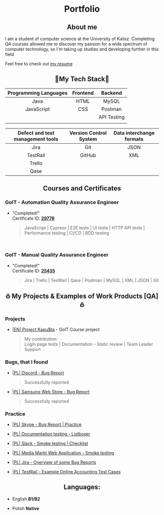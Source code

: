 # <div align='center'>Portfolio</div>

## <div align='center'>About me</div>

I am a student of computer science at the University of Kalisz. Completing
QA courses allowed me to discover my passion for a wide spectrum
of computer technology, so I'm taking up studies and developing
further in this field

Feel free to check out [my resume](https://drive.google.com/file/d/1Poi8cMGhoTf_1FqT-6K-8ql_KQMRDU4J/view?usp=sharing)

## <div align='center'>🌱My Tech Stack🐛</div>

<div align='center'>

| Programming Languages | Frontend |   Backend   |
| :-------------------: | :------: | :---------: |
|         Java          |   HTML   |    MySQL    |
|      JavaScript       |   CSS    |   Postman   |
|                       |          | API Testing |
|                       |          |             |

| Defect and test management tools | Version Control System | Data interchange formats |
| :------------------------------: | :--------------------: | :----------------------: |
|               Jira               |          Git           |           JSON           |
|             TestRail             |         GitHub         |           XML            |
|              Trello              |                        |                          |
|               Qase               |                        |                          |

</div>

## <div align='center'>Courses and Certificates</div>

### GoIT - **Automation Quality Assurance Engineer**

- "Completed!"<br>
  Certificate ID:
  [**29778**](https://drive.google.com/file/d/1UNXWSotQx3HKjB47r6c61Ud0J-mzEvXX/view?usp=sharing)
  > JavaScript | Cypress | E2E tests | UI tests | HTTP API tests | Performance testing | CI/CD | BDD testing

<br>

### GoIT - **Manual Quality Assurance Engineer**

- "Completed!"<br>
  Certificate ID:
  [**25435**](https://drive.google.com/file/d/1I9XUeNH4LwAf7frD7_UchTNqxnh1L2qj/view?usp=drive_link)</br>
  > Jira | Trello | TestRail | Qase | Postman | MySQL | XML | JSON | Git

## <div align='center'>𖢥 My Projects & Examples of Work Products [QA] 𖢥</div>

### Projects

- [|EN| Project Kapu$ta](https://github.com/MiaLuczak/Project_Kapusta) - GoIT Course project

  > My contribution: \
  > Login page tests | Documentation - Static review | Team Leader Support

### Bugs, that I found

- [|PL| Discord - Bug Report](https://drive.google.com/file/d/1XvZAP7MohiaUTo_Bg_8UtlzFPbtCZQTo/view?usp=sharing)

  > Successfully reported

- [|PL| Samsung Web Store - Bug Report](https://drive.google.com/file/d/1XWWcqAtT4UEAA0DBMUl0HA7EFT78KHE2/view?usp=sharing)
  > Successfully reported

### Practice

- [|PL| Skype - Bug Report | Practice](https://drive.google.com/file/d/1cTX439NJNxUpervl1Vsk_jZ2U-i8tBB-/view?usp=sharing)

- [|PL| Documentation testing - Listboxer](https://drive.google.com/file/d/1PprvSo00JEdhbnH-JI3lmyBRr5kXg8Cm/view?usp=sharing)

- [|PL| Slack - Smoke testing | Checklist](https://drive.google.com/file/d/17KsqaMVbRkSUB3Ycgcq5mSEek28pV4J5/view?usp=sharing)

- [|PL| Media Markt Web Application - Smoke testing](https://drive.google.com/file/d/1UHNS3ZyM4gA_RXm4md-C9ZzCCvCe9aBZ/view?usp=sharing)

- [|PL| Jira - Overview of some Bug Reports](https://drive.google.com/file/d/18Xb20MpS3FSver5dtjE-_Jt_xVKxic-r/view?usp=sharing)

- [|PL| TestRail - Example Online Accounting Test Cases](https://drive.google.com/file/d/1JClCLc58rECJ4_FXpU4vp083N-MOQrjR/view?usp=sharing)

## <div align='center'>Languages:</div>

- English **B1/B2**

- Polish **Native**
